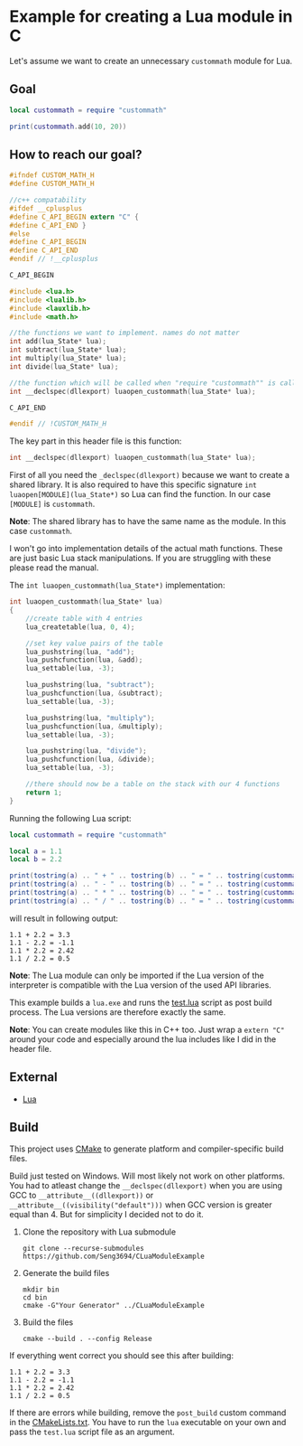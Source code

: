 # Example for creating a Lua module in C #

Let's assume we want to create an unnecessary `custommath` module for Lua.

## Goal ##

```lua
local custommath = require "custommath"

print(custommath.add(10, 20))
```

## How to reach our goal? ##

```C
#ifndef CUSTOM_MATH_H
#define CUSTOM_MATH_H

//c++ compatability
#ifdef __cplusplus
#define C_API_BEGIN extern "C" {
#define C_API_END }
#else
#define C_API_BEGIN
#define C_API_END
#endif // !__cplusplus

C_API_BEGIN

#include <lua.h>
#include <lualib.h>
#include <lauxlib.h>
#include <math.h>

//the functions we want to implement. names do not matter
int add(lua_State* lua);
int subtract(lua_State* lua);
int multiply(lua_State* lua);
int divide(lua_State* lua);

//the function which will be called when "require "custommath"" is called from lua
int __declspec(dllexport) luaopen_custommath(lua_State* lua);

C_API_END

#endif // !CUSTOM_MATH_H

```

The key part in this header file is this function:
```C
int __declspec(dllexport) luaopen_custommath(lua_State* lua);
```

First of all you need the `_declspec(dllexport)` because we want to create a shared library.
It is also required to have this specific signature `int luaopen[MODULE](lua_State*)` so Lua can find the function. In our case `[MODULE]` is `custommath`.

**Note**: The shared library has to have the same name as the module. In this case `custommath`.

I won't go into implementation details of the actual math functions. These are just basic Lua stack manipulations. If you are struggling with these please read the manual.

The `int luaopen_custommath(lua_State*)` implementation:

```C
int luaopen_custommath(lua_State* lua)
{
    //create table with 4 entries
    lua_createtable(lua, 0, 4);

    //set key value pairs of the table
    lua_pushstring(lua, "add");
    lua_pushcfunction(lua, &add);
    lua_settable(lua, -3);

    lua_pushstring(lua, "subtract");
    lua_pushcfunction(lua, &subtract);
    lua_settable(lua, -3);

    lua_pushstring(lua, "multiply");
    lua_pushcfunction(lua, &multiply);
    lua_settable(lua, -3);

    lua_pushstring(lua, "divide");
    lua_pushcfunction(lua, &divide);
    lua_settable(lua, -3);

    //there should now be a table on the stack with our 4 functions
    return 1;
}
```

Running the following Lua script:

```lua
local custommath = require "custommath"

local a = 1.1
local b = 2.2

print(tostring(a) .. " + " .. tostring(b) .. " = " .. tostring(custommath.add(a, b)))
print(tostring(a) .. " - " .. tostring(b) .. " = " .. tostring(custommath.subtract(a, b)))
print(tostring(a) .. " * " .. tostring(b) .. " = " .. tostring(custommath.multiply(a, b)))
print(tostring(a) .. " / " .. tostring(b) .. " = " .. tostring(custommath.divide(a, b)))

```

will result in following output:
```
1.1 + 2.2 = 3.3
1.1 - 2.2 = -1.1
1.1 * 2.2 = 2.42
1.1 / 2.2 = 0.5
```

**Note**: The Lua module can only be imported if the Lua version of the interpreter is compatible with the Lua version of the used API libraries.

This example builds a `lua.exe` and runs the [test.lua][1] script as post build process. The Lua versions are therefore exactly the same.

**Note**: You can create modules like this in C++ too. Just wrap a `extern "C"` around your code and especially around the lua includes like I did in the header file.

## External ##
- [Lua][3]

## Build ##
This project uses [CMake][2] to generate platform and compiler-specific build files. 

Build just tested on Windows. Will most likely not work on other platforms. You had to atleast change the `__declspec(dllexport)` when you are using GCC to ```__attribute__((dllexport))``` or ```__attribute__((visibility("default")))``` when GCC version is greater equal than 4. But for simplicity I decided not to do it.

1. Clone the repository with Lua submodule
    ```
    git clone --recurse-submodules https://github.com/Seng3694/CLuaModuleExample
    ```
2. Generate the build files
    ```
    mkdir bin
    cd bin
    cmake -G"Your Generator" ../CLuaModuleExample
    ```
3. Build the files
    ```
    cmake --build . --config Release
    ``` 

If everything went correct you should see this after building:
```
1.1 + 2.2 = 3.3
1.1 - 2.2 = -1.1
1.1 * 2.2 = 2.42
1.1 / 2.2 = 0.5
```

If there are errors while building, remove the `post_build` custom command in the [CMakeLists.txt][4]. You have to run the `lua` executable on your own and pass the `test.lua` script file as an argument.

[1]:scripts/test.lua
[2]:https://cmake.org/
[3]:https://github.com/lua/lua
[4]:CMakeLists.txt
